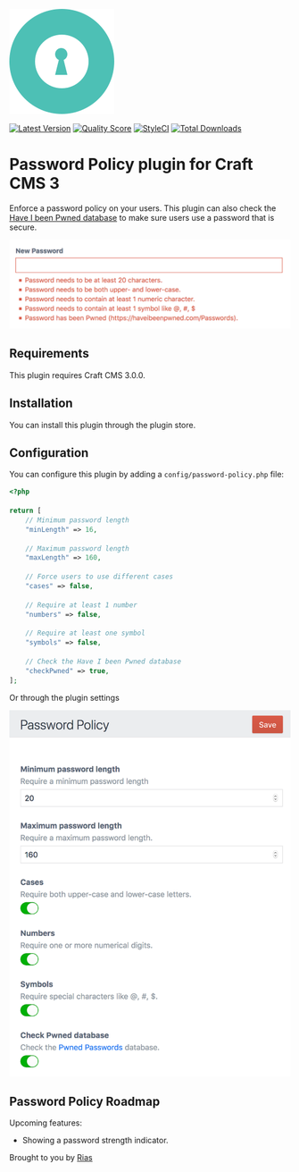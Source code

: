![Icon](./src/icon.svg)

[![Latest Version](https://img.shields.io/github/release/rias500/craft-password-policy.svg?style=flat-square)](https://github.com/rias500/craft-password-policy/releases)
[![Quality Score](https://img.shields.io/scrutinizer/g/rias500/craft-password-policy.svg?style=flat-square)](https://scrutinizer-ci.com/g/rias500/craft-password-policy)
[![StyleCI](https://styleci.io/repos/128541682/shield)](https://styleci.io/repos/128541682)
[![Total Downloads](https://img.shields.io/packagist/dt/rias/craft-password-policy.svg?style=flat-square)](https://packagist.org/packages/rias/craft-password-policy)

# Password Policy plugin for Craft CMS 3

Enforce a password policy on your users. This plugin can also check the [Have I been Pwned database](https://haveibeenpwned.com/Passwords) to make sure users use a password that is secure.

![Screenshot](resources/img/screenshot.png)

## Requirements

This plugin requires Craft CMS 3.0.0.

## Installation

You can install this plugin through the plugin store.

## Configuration

You can configure this plugin by adding a `config/password-policy.php` file:

```php
<?php

return [
    // Minimum password length
    "minLength" => 16,
    
    // Maximum password length
    "maxLength" => 160,
    
    // Force users to use different cases
    "cases" => false,
    
    // Require at least 1 number
    "numbers" => false,
    
    // Require at least one symbol
    "symbols" => false,
    
    // Check the Have I been Pwned database
    "checkPwned" => true,
];
``` 

Or through the plugin settings

![Screenshot](resources/img/screenshot2.png)

## Password Policy Roadmap

Upcoming features:

* Showing a password strength indicator.

Brought to you by [Rias](https://rias.be)
